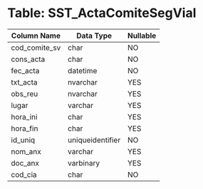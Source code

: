 # Table: SST_ActaComiteSegVial

| Column Name | Data Type | Nullable |
|-------------|-----------|----------|
| cod_comite_sv | char | NO |
| cons_acta | char | NO |
| fec_acta | datetime | NO |
| txt_acta | nvarchar | YES |
| obs_reu | nvarchar | YES |
| lugar | varchar | YES |
| hora_ini | char | YES |
| hora_fin | char | YES |
| id_uniq | uniqueidentifier | NO |
| nom_anx | varchar | YES |
| doc_anx | varbinary | YES |
| cod_cia | char | NO |
